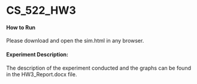 # CS_522_HW3

#### How to Run 
Please download and open the sim.html in any browser.

#### Experiment Description:
The description of the experiment conducted and the graphs can be found in the HW3_Report.docx file.
